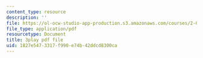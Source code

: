 ```yaml
---
content_type: resource
description: ''
file: https://ol-ocw-studio-app-production.s3.amazonaws.com/courses/2-003sc-engineering-dynamics-fall-2011/1827e5473317f990e74b42ddcd8300ca_qrbCpv3Sv34.pdf
file_type: application/pdf
resourcetype: Document
title: 3play pdf file
uid: 1827e547-3317-f990-e74b-42ddcd8300ca
---
```

